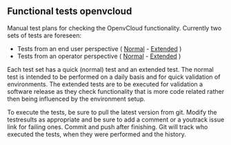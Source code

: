 ## Functional tests openvcloud

Manual test plans for checking the OpenvCloud functionality.
Currently two sets of tests are foreseen:
* Tests from an end user perspective ( [Normal](end_user.md) - [Extended](end_user_extended.md) )
* Tests from an operator perspective ( [Normal](operator.md) - [Extended](operator.md) )

Each test set has a quick (normal) test and an extended test. The normal test is intended to be performed on a daily basis and for quick validation of environments.
The extended tests are to be executed for validation a software release as they check functionality that is more code related rather then being influenced by the environment setup.

To execute the tests, be sure to pull the latest version from git. Modify the testresults as appropriate and be sure to add a comment or a youtrack issue link for failing ones.
Commit and push after finishing. Git will track who executed the tests, when they were performed and the history.